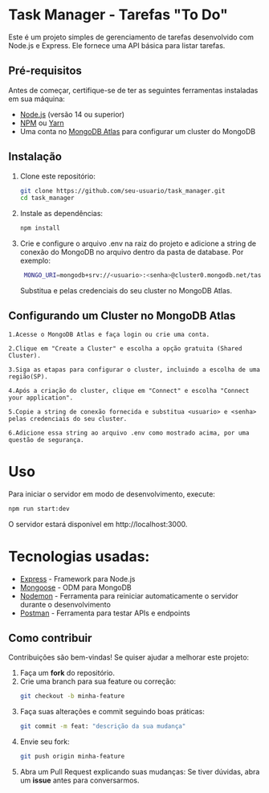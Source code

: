 # Task Manager - Tarefas "To Do"

Este é um projeto simples de gerenciamento de tarefas desenvolvido com Node.js e Express. Ele fornece uma API básica para listar tarefas.

## Pré-requisitos

Antes de começar, certifique-se de ter as seguintes ferramentas instaladas em sua máquina:

-   [Node.js](https://nodejs.org/) (versão 14 ou superior)
-   [NPM](https://www.npmjs.com/) ou [Yarn](https://yarnpkg.com/)
-   Uma conta no [MongoDB Atlas](https://www.mongodb.com/cloud/atlas) para configurar um cluster do MongoDB

## Instalação

1. Clone este repositório:

    ```bash
    git clone https://github.com/seu-usuario/task_manager.git
    cd task_manager
    ```

2. Instale as dependências:

    ```bash
    npm install
    ```

3. Crie e configure o arquivo .env na raiz do projeto e adicione a string de conexão do MongoDB no arquivo dentro da pasta de database. Por exemplo:

    ```bash
     MONGO_URI=mongodb+srv://<usuario>:<senha>@cluster0.mongodb.net/task_manager?retryWrites=true&w=majority
    ```

    Substitua <usuario> e <senha> pelas credenciais do seu cluster no MongoDB Atlas.

## Configurando um Cluster no MongoDB Atlas

    1.Acesse o MongoDB Atlas e faça login ou crie uma conta.

    2.Clique em "Create a Cluster" e escolha a opção gratuita (Shared Cluster).

    3.Siga as etapas para configurar o cluster, incluindo a escolha de uma região(SP).

    4.Após a criação do cluster, clique em "Connect" e escolha "Connect your application".

    5.Copie a string de conexão fornecida e substitua <usuario> e <senha> pelas credenciais do seu cluster.

    6.Adicione essa string ao arquivo .env como mostrado acima, por uma questão de segurança.

# Uso

Para iniciar o servidor em modo de desenvolvimento, execute:

```bash
npm run start:dev
```

O servidor estará disponível em http://localhost:3000.

# Tecnologias usadas:

-   [Express](https://expressjs.com/) - Framework para Node.js
-   [Mongoose](https://mongoosejs.com/) - ODM para MongoDB
-   [Nodemon](https://nodemon.io/) - Ferramenta para reiniciar automaticamente o servidor durante o desenvolvimento
-   [Postman](https://www.postman.com/) - Ferramenta para testar APIs e endpoints

## Como contribuir

Contribuições são bem-vindas! Se quiser ajudar a melhorar este projeto:

1. Faça um **fork** do repositório.
2. Crie uma branch para sua feature ou correção:
    ```bash
    git checkout -b minha-feature
    ```
3. Faça suas alterações e commit seguindo boas práticas:
    ```bash
    git commit -m feat: "descrição da sua mudança"
    ```
4. Envie seu fork:
    ```bash
    git push origin minha-feature
    ```
5. Abra um Pull Request explicando suas mudanças: Se tiver dúvidas, abra um **issue** antes para conversarmos.
